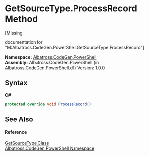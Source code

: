 # GetSourceType.ProcessRecord Method 
 

\[Missing <summary> documentation for "M:Albatross.CodeGen.PowerShell.GetSourceType.ProcessRecord"\]

**Namespace:**&nbsp;<a href="73820E42.md">Albatross.CodeGen.PowerShell</a><br />**Assembly:**&nbsp;Albatross.CodeGen.PowerShell (in Albatross.CodeGen.PowerShell.dll) Version: 1.0.0

## Syntax

**C#**<br />
``` C#
protected override void ProcessRecord()
```


## See Also


#### Reference
<a href="3CCAC8E3.md">GetSourceType Class</a><br /><a href="73820E42.md">Albatross.CodeGen.PowerShell Namespace</a><br />